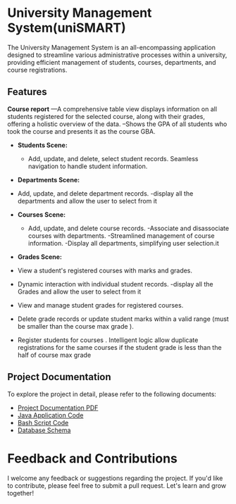 # University Management System(uniSMART)

The University Management System is an all-encompassing application designed to streamline various administrative processes within a university, providing efficient management of students, courses, departments, and course registrations.

## Features

**Course report**
—A comprehensive table view displays information on all students registered for the selected course, along with their grades, offering a holistic overview of the data.
–Shows the GPA of all students who took the course and presents it as the course GBA.

    
- **Students Scene:**
  - Add, update, and delete, select student records.
Seamless navigation to handle student information.

 - **Departments Scene:**
  - Add, update, and delete department records.
-display all the departments and allow the user to select from it 
 

- **Courses Scene:**
  - Add, update, and delete course records.
-Associate and disassociate courses with departments.
-Streamlined management of course information.
-Display all departments, simplifying user selection.it 


- **Grades Scene:**
 - View a student's registered courses with marks and grades.
  - Dynamic interaction with individual student records.
-display all the Grades and allow the user to select from it 

  - View and manage student grades for registered courses.
  - Delete grade records or update student marks within a valid range (must be smaller than the course max grade ).
- Register students for courses .
Intelligent logic allow duplicate registrations for the same  courses if the student grade is less than the half of course max grade 

## Project Documentation
To explore the project in detail, please refer to the following documents:

- [Project Documentation PDF](https://github.com/malakSherif86/UniSmart/blob/main/Project%20Report.pdf)
- [Java Application Code](https://github.com/malakSherif86/UniSmart/tree/main/javaAPP/src/caseneww)
- [Bash Script Code](https://github.com/malakSherif86/UniSmart/tree/main/bash)
- [Database Schema](https://github.com/malakSherif86/UniSmart/blob/main/schemaScripts)

# Feedback and Contributions
I welcome any feedback or suggestions regarding the project. If you'd like to contribute, please feel free to submit a pull request. Let's learn and grow together!

